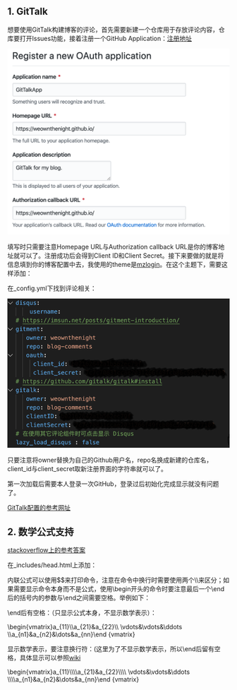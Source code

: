 ## 1. GitTalk

想要使用GitTalk构建博客的评论，首先需要新建一个仓库用于存放评论内容，仓库要打开Issues功能，接着注册一个GitHub Application：[注册地址](https://github.com/settings/applications/new)

![image-1](/images/posts/gittalk.png)

填写时只需要注意Homepage URL与Authorization callback URL是你的博客地址就可以了。注册成功后会得到Client ID和Client Secret。接下来要做的就是将信息填到你的博客配置中去，我使用的theme是[mzlogin](https://github.com/mzlogin/mzlogin.github.io)。在这个主题下，需要这样添加：

在\_config.yml下找到评论相关：

![image-2](/images/posts/addcomment.png)

只要注意将owner替换为自己的Github用户名，repo名换成新建的仓库名，client_id与client_secret取新注册界面的字符串就可以了。

第一次加载后需要本人登录一次GitHub，登录过后初始化完成显示就没有问题了。

[GitTalk配置的参考网址](https://www.jianshu.com/p/4242bb065550)



## 2. 数学公式支持

[stackoverflow上的参考答案](https://stackoverflow.com/questions/26275645/how-to-support-latex-in-github-pages)

在_includes/head.html上添加：

 <script type="text/x-mathjax-config">
    MathJax.Hub.Config({
      tex2jax: {
        skipTags: ['script', 'noscript', 'style', 'textarea', 'pre'],
        inlineMath: [['$','$']]
      }
    });
  </script>  
<script src="https://cdn.mathjax.org/mathjax/latest/MathJax.js?config=TeX-AMS-MML_HTMLorMML" type="text/javascript"></script> 

内联公式可以使用$$来打印命令，注意在命令中换行时需要使用两个\\\来区分；如果需要显示命令本身而不是公式，使用\\begin开头的命令时要注意最后一个\\end后的括号内的参数与\\end之间需要空格。举例如下：

\\end后有空格：（只显示公式本身，不显示数学表示）：

\\begin{vmatrix}a_{11}\\\a_{21}&a_{22}\\\ \vdots&\vdots&\ddots \\\a_{n1}&a_{n2}&\dots&a_{nn}\end {vmatrix}

显示数学表示，要注意换行符：(这里为了不显示数学表示，所以\\end后留有空格，具体显示可以参照[wiki]([https://weownthenight.github.io/wiki/TeX%E6%95%B0%E5%AD%A6%E5%85%AC%E5%BC%8F%E5%B8%B8%E7%94%A8%E6%89%93%E5%8D%B0%E5%91%BD%E4%BB%A4/](https://weownthenight.github.io/wiki/TeX数学公式常用打印命令/))

\\begin{vmatrix}a_{11}\\\\\\\\a_{21}&a_{22}\\\\\\\\ \vdots&\vdots&\ddots \\\\\\\\a_{n1}&a_{n2}&\dots&a_{nn}\end {vmatrix}

